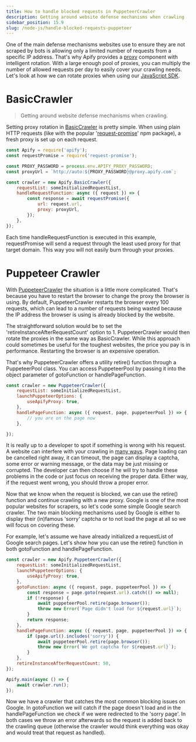 ```yaml
---
title: How to handle blocked requests in PuppeteerCrawler
description: Getting around website defense mechanisms when crawling
sidebar_position: 15.9
slug: /node-js/handle-blocked-requests-puppeteer
---
```


One of the main defense mechanisms websites use to ensure they are not scraped by bots is allowing only a limited number of requests from a specific IP address. That's why Apify provides a [proxy](https://www.apify.com/docs/proxy) component with intelligent rotation. With a large enough pool of proxies, you can multiply the number of allowed requests per day to easily cover your crawling needs. Let's look at how we can rotate proxies when using our [JavaScript SDK](https://github.com/apify/apify-sdk-js).

# BasicCrawler

> Getting around website defense mechanisms when crawling.

Setting proxy rotation in [BasicCrawler](https://crawlee.dev/api/basic-crawler/class/BasicCrawler) is pretty simple. When using plain HTTP requests (like with the popular '[request-promise](https://www.npmjs.com/package/request-promise)' npm package), a fresh proxy is set up on each request.

```js
const Apify = require('apify');
const requestPromise = require('request-promise');

const PROXY_PASSWORD = process.env.APIFY_PROXY_PASSWORD;
const proxyUrl = `http://auto:${PROXY_PASSWORD}@proxy.apify.com`;

const crawler = new Apify.BasicCrawler({
    requestList: someInitializedRequestList,
    handleRequestFunction: async ({ request }) => {
        const response = await requestPromise({
            url: request.url,
            proxy: proxyUrl,
        });
    },
});
```

Each time handleRequestFunction is executed in this example, requestPromise will send a request through the least used proxy for that target domain. This way you will not easily burn through your proxies.

# Puppeteer Crawler

With [PuppeteerCrawler](/sdk/js/docs/api/puppeteer-crawler) the situation is a little more complicated. That's because you have to restart the browser to change the proxy the browser is using. By default, PuppeteerCrawler restarts the browser every 100 requests, which can lead to a number of requests being wasted because the IP address the browser is using is already blocked by the website.

The straightforward solution would be to set the 'retireInstanceAfterRequestCount' option to 1. PuppeteerCrawler would then rotate the proxies in the same way as BasicCrawler. While this approach could sometimes be useful for the toughest websites, the price you pay is in performance. Restarting the browser is an expensive operation.

That's why PuppeteerCrawler offers a utility retire() function through a PuppeteerPool class. You can access PuppeteerPool by passing it into the object parameter of gotoFunction or handlePageFunction.

```js
const crawler = new PuppeteerCrawler({
    requestList: someInitializedRequestList,
    launchPuppeteerOptions: {
        useApifyProxy: true,
    },
    handlePageFunction: async ({ request, page, puppeteerPool }) => {
        // you are on the page now
    },

});
```

It is really up to a developer to spot if something is wrong with his request. A website can interfere with your crawling in [many ways](https://kb.apify.com/tips-and-tricks/several-tips-how-to-bypass-website-anti-scraping-protections). Page loading can be cancelled right away, it can timeout, the page can display a captcha, some error or warning message, or the data may be just missing or corrupted. The developer can then choose if he will try to handle these problems in the code or just focus on receiving the proper data. Either way, if the request went wrong, you should throw a proper error.

Now that we know when the request is blocked, we can use the retire() function and continue crawling with a new proxy. Google is one of the most popular websites for scrapers, so let's code some simple Google search crawler. The two main blocking mechanisms used by Google is either to display their (in)famous 'sorry' captcha or to not load the page at all so we will focus on covering these.

For example, let's assume we have already initialized a requestList of Google search pages. Let's show how you can use the retire() function in both gotoFunction and handlePageFunction.

```js
const crawler = new Apify.PuppeteerCrawler({
    requestList: someInitializedRequestList,
    launchPuppeteerOptions: {
        useApifyProxy: true,
    },
    gotoFunction: async ({ request, page, puppeteerPool }) => {
        const response = page.goto(request.url).catch(() => null);
        if (!response) {
            await puppeteerPool.retire(page.browser());
            throw new Error(`Page didn't load for ${request.url}`);
        }
        return response;
    },
    handlePageFunction: async ({ request, page, puppeteerPool }) => {
        if (page.url().includes('sorry')) {
            await puppeteerPool.retire(page.browser());
            throw new Error(`We got captcha for ${request.url}`);
        }
    },
    retireInstanceAfterRequestCount: 50,
});

Apify.main(async () => {
    await crawler.run();
});
```

Now we have a crawler that catches the most common blocking issues on Google. In gotoFunction we will catch if the page doesn't load and in the handlePageFunction we check if we were redirected to the 'sorry page'. In both cases we throw an error afterwards so the request is added back to the crawling queue (otherwise the crawler would think everything was okay and would treat that request as handled).
